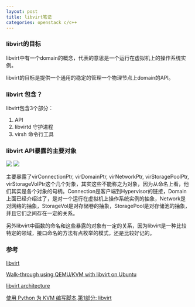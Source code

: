 ```yaml
---
layout: post
title: libvirt笔记
categories: openstack c/c++
---
```


### libvirt的目标
libvirt中有一个domain的概念，代表的意思是一个运行在虚拟机上的操作系统实例。

libvirt的目标是提供一个通用的稳定的管理一个物理节点上domain的API。

### libvirt 包含？
libvirt包含3个部分：
1. API
2. libvirtd 守护进程
3. virsh 命令行工具

### libvirt API暴露的主要对象
<img src="/assets/libvirt-driver-arch.png">
<img src="/assets/libvirt-object-model.png">

主要暴露了virConnectionPtr, virDomainPtr, virNetworkPtr, virStoragePoolPtr, virStorageVolPtr这个几个对象，其实这些不能称之为对象，因为从命名上看，他们其实是各个对象的句柄。Connection是客户端到Hypervisor的链接，Domain上面已经介绍过了，是对一个运行在虚拟机上操作系统实例的抽象，Network是对网络的抽象，StorageVol是对存储卷的抽象，StoragePool是对存储池的抽象，并且它们之间存在一定的关系。

另外libvirt中函数的命名和这些暴露的对象有一定的关系，因为libvirt是一种比较特定的领域，接口命名的方法有点枚举的模式，还是比较好记的。

### 参考
[libvirt](http://blog.csdn.net/gaoxingnengjisuan/article/details/9674315)

[Walk-through using QEMU/KVM with libvirt on Ubuntu](http://wiki.libvirt.org/page/UbuntuKVMWalkthrough)

[libvirt architecture](http://libvirt.org/goals.html)

[使用 Python 为 KVM 编写脚本,第1部分: libvirt](http://www.ibm.com/developerworks/cn/opensource/os-python-kvm-scripting1/)

